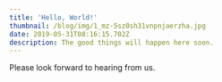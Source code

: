 ```yaml
---
title: 'Hello, World!'
thumbnail: /blog/img/1_mz-5sz0sh31vnpnjaerzha.jpg
date: 2019-05-31T08:16:15.702Z
description: The good things will happen here soon.
---
```

Please look forward to hearing from us.

